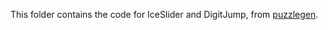 This folder contains the code for IceSlider and DigitJump, from [puzzlegen](https://github.com/martius-lab/puzzlegen).

